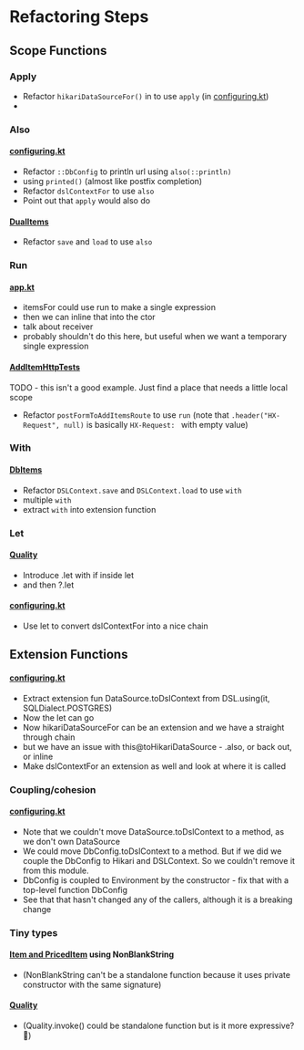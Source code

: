 # Refactoring Steps

## Scope Functions

### Apply
- Refactor `hikariDataSourceFor()` in  to use `apply` (in [configuring.kt](src/main/java/com/gildedrose/config/configuring.kt))
-

### Also
#### [configuring.kt](src/main/java/com/gildedrose/config/configuring.kt)
- Refactor `::DbConfig` to println url using `also(::println)`
- using `printed()` (almost like postfix completion)
- Refactor `dslContextFor` to use `also`
- Point out that `apply` would also do

#### [DualItems](src/main/java/com/gildedrose/persistence/DualItems.kt)
- Refactor `save` and `load` to use `also`

### Run
#### [app.kt](src/main/java/com/gildedrose/app.kt)
- itemsFor could use run to make a single expression
- then we can inline that into the ctor
- talk about receiver
- probably shouldn't do this here, but useful when we want a temporary single expression

#### [AddItemHttpTests](src/test/java/com/gildedrose/AddItemHttpTests.kt)
TODO - this isn't a good example. Just find a place that needs a little local scope
- Refactor `postFormToAddItemsRoute` to use `run`
  (note that `.header("HX-Request", null)` is basically `HX-Request: ` with empty value)

### With
#### [DbItems](src/main/java/com/gildedrose/persistence/DbItems.kt)
- Refactor `DSLContext.save` and `DSLContext.load` to use `with`
- multiple `with`
- extract `with` into extension function

### Let
#### [Quality](src/main/java/com/gildedrose/domain/Quality.kt)
- Introduce .let with if inside let
- and then ?.let
#### [configuring.kt](src/main/java/com/gildedrose/config/configuring.kt)
- Use let to convert dslContextFor into a nice chain

## Extension Functions
#### [configuring.kt](src/main/java/com/gildedrose/config/configuring.kt)
- Extract extension fun DataSource.toDslContext from DSL.using(it, SQLDialect.POSTGRES)
- Now the let can go
- Now hikariDataSourceFor can be an extension and we have a straight through chain
- but we have an issue with this@toHikariDataSource - .also, or back out, or inline
- Make dslContextFor an extension as well and look at where it is called

### Coupling/cohesion
#### [configuring.kt](src/main/java/com/gildedrose/config/configuring.kt)
- Note that we couldn't move DataSource.toDslContext to a method, as we don't own DataSource
- We could move DbConfig.toDslContext to a method. But if we did we couple the DbConfig to Hikari and DSLContext. So we couldn't remove it from this module.
- DbConfig is coupled to Environment by the constructor - fix that with a top-level function DbConfig
- See that that hasn't changed any of the callers, although it is a breaking change


### Tiny types
#### [Item and PricedItem](src/main/java/com/gildedrose/domain/Item.kt) using NonBlankString
- (NonBlankString can't be a standalone function because it uses private constructor with the same signature)

#### [Quality](src/main/java/com/gildedrose/domain/Quality.kt)
- (Quality.invoke() could be standalone function but is it more expressive? 🤔)
